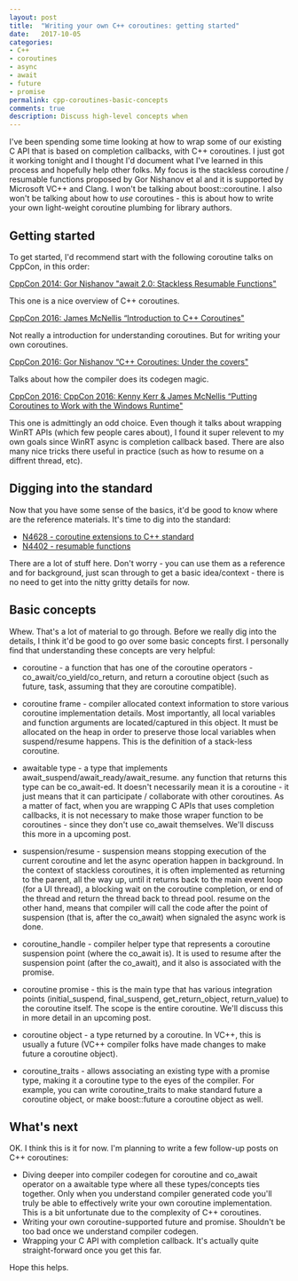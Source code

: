 ```yaml
---
layout: post
title:  "Writing your own C++ coroutines: getting started"
date:   2017-10-05
categories:
- C++
- coroutines
- async
- await
- future
- promise
permalink: cpp-coroutines-basic-concepts
comments: true
description: Discuss high-level concepts when 
---  
```


I've been spending some time looking at how to wrap some of our existing C API that is based on completion callbacks, with C++ coroutines. I just got it working tonight and I thought I'd document what I've learned in this process and hopefully help other folks. My focus is the stackless coroutine / resumable functions proposed by Gor Nishanov et al and it is supported by Microsoft VC++ and Clang. I won't be talking about boost::coroutine. I also won't be talking about how to *use* coroutines - this is about how to write your own light-weight coroutine plumbing for library authors.

## Getting started

To get started, I'd recommend start with the following coroutine talks on CppCon, in this order:

[CppCon 2014: Gor Nishanov "await 2.0: Stackless Resumable Functions"](https://www.youtube.com/watch?v=KUhSjfSbINE)

This one is a nice overview of C++ coroutines.

[CppCon 2016: James McNellis “Introduction to C++ Coroutines"](https://www.youtube.com/watch?v=ZTqHjjm86Bw)

Not really a introduction for understanding coroutines. But for writing your own coroutines.

[CppCon 2016: Gor Nishanov “C++ Coroutines: Under the covers"](https://www.youtube.com/watch?v=8C8NnE1Dg4A)

Talks about how the compiler does its codegen magic.

[CppCon 2016: CppCon 2016: Kenny Kerr & James McNellis “Putting Coroutines to Work with the Windows Runtime"](https://www.youtube.com/watch?v=v0SjumbIips)

This one is admittingly an odd choice. Even though it talks about wrapping WinRT APIs (which few people cares about), I found it super relevent to my own goals since WinRT async is completion callback based. There are also many nice tricks there useful in practice (such as how to resume on a diffrent thread, etc).

## Digging into the standard

Now that you have some sense of the basics, it'd be good to know where are the reference materials. It's time to dig into the standard:

* [N4628 - coroutine extensions to C++ standard](http://www.open-std.org/jtc1/sc22/wg21/docs/papers/2016/n4628.pdf)
* [N4402 - resumable functions](https://isocpp.org/files/papers/N4402.pdf)

There are a lot of stuff here. Don't worry - you can use them as a reference and for background, just scan through to get a basic idea/context - there is no need to get into the nitty gritty details for now.

## Basic concepts

Whew. That's a lot of material to go through. Before we really dig into the details, I think it'd be good to go over some basic concepts first. I personally find that understanding these concepts are very helpful: 

* coroutine - a function that has one of the coroutine operators - co_await/co_yield/co_return, and return a coroutine object (such as future<T>, task<T>, assuming that they are coroutine compatible). 

* coroutine frame - compiler allocated context information to store various coroutine implementation details. Most importantly, all local variables and function arguments are located/captured in this object. It must be allocated on the heap in order to preserve those local variables when suspend/resume happens. This is the definition of a stack-less coroutine.

* awaitable type - a type that implements await_suspend/await_ready/await_resume. any function that returns this type can be co_await-ed. It doesn't necessarily mean it is a coroutine - it just means that it can participate / collaborate with other coroutines. As a matter of fact, when you are wrapping C APIs that uses completion callbacks, it is not necessary to make those wraper function to be coroutines - since they don't use co_await themselves. We'll discuss this more in a upcoming post.

* suspension/resume - suspension means stopping execution of the current coroutine and let the async operation happen in background. In the context of stackless coroutines, it is often implemented as returning to the parent, all the way up, until it returns back to the main event loop (for a UI thread), a blocking wait on the coroutine completion, or end of the thread and return the thread back to thread pool. resume on the other hand, means that compiler will call the code after the point of suspension (that is, after the co_await) when signaled the async work is done.

* coroutine_handle - compiler helper type that represents a coroutine suspension point (where the co_await is). It is used to resume after the suspension point (after the co_await), and it also is associated with the promise.

* coroutine promise - this is the main type that has various integration points (initial_suspend, final_suspend, get_return_object, return_value) to the coroutine itself. The scope is the entire coroutine. We'll discuss this in more detail in an upcoming post. 

* coroutine object - a type returned by a coroutine. In VC++, this is usually a future<T> (VC++ compiler folks have made changes to make future<t> a coroutine object).  

* coroutine_traits - allows associating an existing type with a promise type, making it a coroutine type to the eyes of the compiler. For example, you can write coroutine_traits to make standard future<T> a coroutine object, or make boost::future a coroutine object as well. 

## What's next

OK. I think this is it for now. I'm planning to write a few follow-up posts on C++ coroutines:
* Diving deeper into compiler codegen for coroutine and co_await operator on a awaitable type where all these types/concepts ties together. Only when you understand compiler generated code you'll truly be able to effectively write your own coroutine implementation. This is a bit unfortunate due to the complexity of C++ coroutines.
* Writing your own coroutine-supported future and promise. Shouldn't be too bad once we understand compiler codegen.
* Wrapping your C API with completion callback. It's actually quite straight-forward once you get this far. 

Hope this helps.
